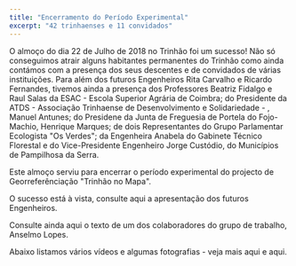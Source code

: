 ```yaml
---
title: "Encerramento do Período Experimental"
excerpt: "42 trinhaenses e 11 convidados"
---
```


O almoço do dia 22 de Julho de 2018 no Trinhão foi um sucesso! Não só conseguimos atrair alguns habitantes permanentes do Trinhão como ainda contámos com a presença dos seus descentes e de convidados de várias instituições.
Para além dos futuros Engenheiros Rita Carvalho e Ricardo Fernandes, tivemos ainda a presença dos Professores  Beatriz Fidalgo e Raul Salas da ESAC - Escola Superior Agrária de Coimbra; do Presidente da ATDS - Associação Trinhaense de Desenvolvimento e Solidariedade - , Manuel Antunes; do Presidene da Junta de Freguesia de Portela do Fojo-Machio, Henrique Marques; de dois Representantes do Grupo Parlamentar Ecologista "Os Verdes"; da Engenheira Anabela do Gabinete Técnico Florestal e do Vice-Presidente Engenheiro Jorge Custódio, do Municípios de Pampilhosa da Serra.

Este almoço serviu para encerrar o período experimental do projecto de Georreferênciação "Trinhão no Mapa".

O sucesso está à vista, consulte aqui a apresentação dos futuros Engenheiros.

Consulte ainda aqui o texto de um dos colaboradores do grupo de trabalho, Anselmo Lopes.

Abaixo listamos vários vídeos e algumas fotografias - veja mais aqui e aqui.
